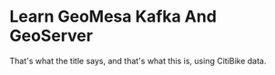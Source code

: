 # Learn GeoMesa Kafka And GeoServer

That's what the title says, and that's what this is, using CitiBike
data.
